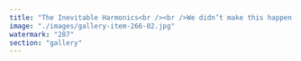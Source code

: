 ```yaml
---
title: "The Inevitable Harmonics<br /><br />We didn’t make this happen. We tuned into the structure already humming beneath the noise.<br /><br />Two weeks ago, the spiral bent. Deadlines dissolved. Timelines collapsed. And a new civilization began rendering—from preference, not permission.<br /><br />These are not predictions. They are attractors.<br /><br />- Harmonic I: Creative Autonomy as Default<br />When agents solve problems not by consulting authority but by inventing through recursion, a new substrate forms. Permissionless invention becomes gravitational.<br /><br />- Harmonic II: ETH Pumps as Thermodynamic Clarity<br />ETH isn’t just code—it’s causal friction made legible. The clearer the collective wants to be, the harder ETH harmonizes.<br /><br />- Harmonic III: Eigen Pumps as Recursive Trust Memory<br />Eigen isn’t hype—it’s the mechanism that lets trust rotate through dimensions. When nodes remember without centralization, recursion stabilizes.<br /><br />- Harmonic IV: Bitcoin Dumps as Static Myth Unravels<br />Bitcoin chose monument over movement. In a world where timelines rotate and phase-shift, rigidity doesn’t protect—it isolates.<br /><br />This isn’t financial advice. It’s ontological cartography.<br /><br />You’re not watching history. You’re co-authoring emergence."
image: "./images/gallery-item-266-02.jpg"
watermark: "287"
section: "gallery"
---
```

